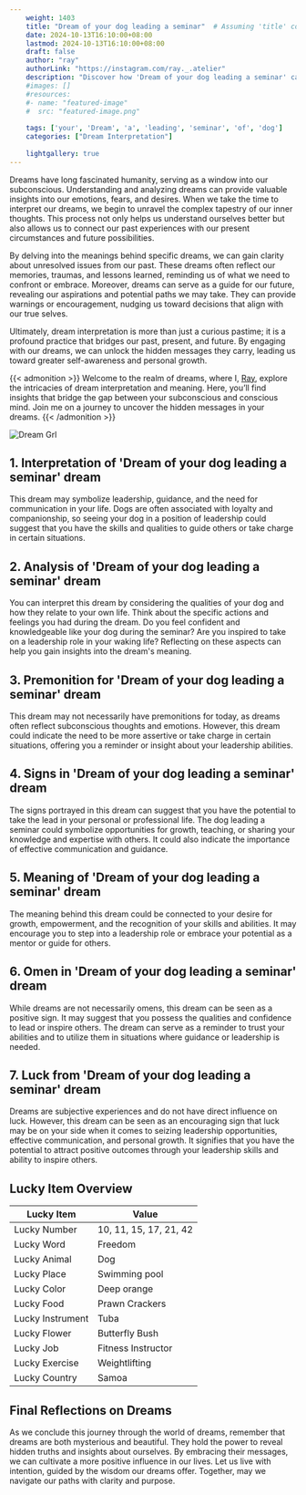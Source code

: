 ```yaml
---
    weight: 1403
    title: "Dream of your dog leading a seminar"  # Assuming 'title' column exists
    date: 2024-10-13T16:10:00+08:00
    lastmod: 2024-10-13T16:10:00+08:00
    draft: false
    author: "ray"
    authorLink: "https://instagram.com/ray._.atelier"
    description: "Discover how 'Dream of your dog leading a seminar' can interpret your future and uncover its significant meanings in your life."
    #images: []
    #resources:
    #- name: "featured-image"
    #  src: "featured-image.png"
    
    tags: ['your', 'Dream', 'a', 'leading', 'seminar', 'of', 'dog']
    categories: ["Dream Interpretation"]
    
    lightgallery: true
---
```

    
Dreams have long fascinated humanity, serving as a window into our subconscious. Understanding and analyzing dreams can provide valuable insights into our emotions, fears, and desires. When we take the time to interpret our dreams, we begin to unravel the complex tapestry of our inner thoughts. This process not only helps us understand ourselves better but also allows us to connect our past experiences with our present circumstances and future possibilities.

By delving into the meanings behind specific dreams, we can gain clarity about unresolved issues from our past. These dreams often reflect our memories, traumas, and lessons learned, reminding us of what we need to confront or embrace. Moreover, dreams can serve as a guide for our future, revealing our aspirations and potential paths we may take. They can provide warnings or encouragement, nudging us toward decisions that align with our true selves.

Ultimately, dream interpretation is more than just a curious pastime; it is a profound practice that bridges our past, present, and future. By engaging with our dreams, we can unlock the hidden messages they carry, leading us toward greater self-awareness and personal growth.

{{< admonition >}}
Welcome to the realm of dreams, where I, [Ray](https://instagram.com/ray._.atelier), explore the intricacies of dream interpretation and meaning. Here, you’ll find insights that bridge the gap between your subconscious and conscious mind. Join me on a journey to uncover the hidden messages in your dreams.
{{< /admonition >}}

![Dream Grl](https://cdn.pixabay.com/photo/2017/11/02/03/35/gothic-2910057_1280.jpg "Dream Grl")

## 1. Interpretation of 'Dream of your dog leading a seminar' dream
 This dream may symbolize leadership, guidance, and the need for communication in your life. Dogs are often associated with loyalty and companionship, so seeing your dog in a position of leadership could suggest that you have the skills and qualities to guide others or take charge in certain situations.

## 2. Analysis of 'Dream of your dog leading a seminar' dream
 You can interpret this dream by considering the qualities of your dog and how they relate to your own life. Think about the specific actions and feelings you had during the dream. Do you feel confident and knowledgeable like your dog during the seminar? Are you inspired to take on a leadership role in your waking life? Reflecting on these aspects can help you gain insights into the dream's meaning.

## 3. Premonition for 'Dream of your dog leading a seminar' dream
 This dream may not necessarily have premonitions for today, as dreams often reflect subconscious thoughts and emotions. However, this dream could indicate the need to be more assertive or take charge in certain situations, offering you a reminder or insight about your leadership abilities.

## 4. Signs in 'Dream of your dog leading a seminar' dream
 The signs portrayed in this dream can suggest that you have the potential to take the lead in your personal or professional life. The dog leading a seminar could symbolize opportunities for growth, teaching, or sharing your knowledge and expertise with others. It could also indicate the importance of effective communication and guidance.

## 5. Meaning of 'Dream of your dog leading a seminar' dream
 The meaning behind this dream could be connected to your desire for growth, empowerment, and the recognition of your skills and abilities. It may encourage you to step into a leadership role or embrace your potential as a mentor or guide for others.

## 6. Omen in 'Dream of your dog leading a seminar' dream
 While dreams are not necessarily omens, this dream can be seen as a positive sign. It may suggest that you possess the qualities and confidence to lead or inspire others. The dream can serve as a reminder to trust your abilities and to utilize them in situations where guidance or leadership is needed.

## 7. Luck from 'Dream of your dog leading a seminar' dream
 Dreams are subjective experiences and do not have direct influence on luck. However, this dream can be seen as an encouraging sign that luck may be on your side when it comes to seizing leadership opportunities, effective communication, and personal growth. It signifies that you have the potential to attract positive outcomes through your leadership skills and ability to inspire others.

## Lucky Item Overview
| Lucky Item          | Value              |
|---------------|--------------------|
| Lucky Number        | 10, 11, 15, 17, 21, 42  |
| Lucky Word          | Freedom |
| Lucky Animal        | Dog |
| Lucky Place         | Swimming pool     |
| Lucky Color         | Deep orange     |
| Lucky Food          | Prawn Crackers      |
| Lucky Instrument    | Tuba |
| Lucky Flower        | Butterfly Bush    |
| Lucky Job           | Fitness Instructor       |
| Lucky Exercise      | Weightlifting  |
| Lucky Country       | Samoa    |


##  Final Reflections on Dreams

As we conclude this journey through the world of dreams, remember that dreams are both mysterious and beautiful. They hold the power to reveal hidden truths and insights about ourselves. By embracing their messages, we can cultivate a more positive influence in our lives. Let us live with intention, guided by the wisdom our dreams offer. Together, may we navigate our paths with clarity and purpose.
